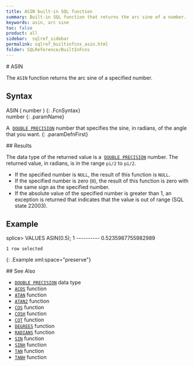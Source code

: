 ```yaml
---
title: ASIN built-in SQL function
summary: Built-in SQL function that returns the arc sine of a number.
keywords: asin, arc sine
toc: false
product: all
sidebar:  sqlref_sidebar
permalink: sqlref_builtinfcns_asin.html
folder: SQLReference/BuiltInFcns
---
```

<section>
<div class="TopicContent" data-swiftype-index="true" markdown="1">
# ASIN

The `ASIN` function returns the arc sine of a specified number.

## Syntax

<div class="fcnWrapperWide" markdown="1">
    ASIN ( number )
{: .FcnSyntax}

</div>
<div class="paramList" markdown="1">
number
{: .paramName}

A &nbsp;[`DOUBLE PRECISION`](sqlref_datatypes_doubleprecision.html) number
that specifies the sine, in radians, of the angle that you want.
{: .paramDefnFirst}

</div>
## Results

The data type of the returned value is a &nbsp;[`DOUBLE
PRECISION`](sqlref_datatypes_doubleprecision.html) number. The returned
value, in radians, is in the range `pi/2` to `pi/2`.

* If the specified number is `NULL`, the result of this function is
  `NULL`.
* If the specified number is zero (`0`), the result of this function is
  zero with the same sign as the specified number.
* If the absolute value of the specified number is greater than 1, an
  exception is returned that indicates that the value is out of range
  (SQL state 22003).

## Example

<div class="preWrapper" markdown="1">
    splice> VALUES ASIN(0.5);
    1
    ----------
    0.5235987755982989

    1 row selected
{: .Example xml:space="preserve"}

</div>
## See Also

* [`DOUBLE PRECISION`](sqlref_datatypes_doubleprecision.html) data type
* [`ACOS`](sqlref_builtinfcns_acos.html) function
* [`ATAN`](sqlref_builtinfcns_atan.html) function
* [`ATAN2`](sqlref_builtinfcns_atan2.html) function
* [`COS`](sqlref_builtinfcns_cos.html) function
* [`COSH`](sqlref_builtinfcns_cosh.html) function
* [`COT`](sqlref_builtinfcns_cot.html) function
* [`DEGREES`](sqlref_builtinfcns_degrees.html) function
* [`RADIANS`](sqlref_builtinfcns_radians.html) function
* [`SIN`](sqlref_builtinfcns_sin.html) function
* [`SINH`](sqlref_builtinfcns_sinh.html) function
* [`TAN`](sqlref_builtinfcns_tan.html) function
* [`TANH`](sqlref_builtinfcns_tanh.html) function

</div>
</section>
